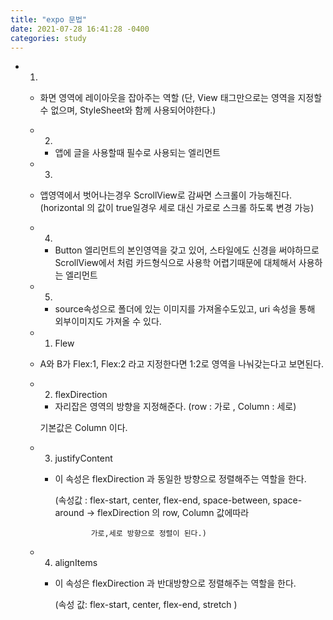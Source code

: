 ```yaml
---
title: "expo 문법"
date: 2021-07-28 16:41:28 -0400
categories: study
---
```

- 1. <View></View>
    - 화면 영역에 레이아웃을 잡아주는 역할 (단, View 태그만으로는 영역을 지정할 수 없으며, StyleSheet와 함께 사용되어야한다.) 

 

  - 2. <Text></Text>
    - 앱에 글을 사용할때 필수로 사용되는 엘리먼트 

 

  - 3. <ScrollView></ScrollView>
   - 앱영역에서 벗어나는경우 ScrollView로 감싸면 스크롤이 가능해진다. (horizontal 의 값이 true일경우 세로 대신 가로로 스크롤 하도록 변경 가능)

 

  - 4. <TouchableOpacity/>
    -  Button 엘리먼트의 본인영역을 갖고 있어, 스타일에도 신경을 써야하므로 ScrollView에서 처럼 카드형식으로 사용학 어렵기때문에 대체해서 사용하는 엘리먼트
 

  - 5. <Image/>
    -  source속성으로 폴더에 있는 이미지를 가져올수도있고, uri 속성을 통해 외부이미지도 가져올 수 있다.
  - 1. Flew 
   - A와 B가 Flex:1, Flex:2 라고 지정한다면 1:2로 영역을 나눠갖는다고 보면된다.

  - 2. flexDirection
    -  자리잡은 영역의 방향을 지정해준다. (row : 가로 , Column : 세로)

    기본값은 Column 이다. 

 

  - 3. justifyContent
    - 이 속성은 flexDirection 과 동일한 방향으로 정렬해주는 역할을 한다. 

      (속성값 : flex-start, center, flex-end, space-between, space-around → flexDirection 의 row, Column 값에따라 

                  가로,세로 방향으로 정렬이 된다.)

 

  - 4. alignItems
    - 이 속성은 flexDirection 과 반대방향으로 정렬해주는 역할을 한다. 

      (속성 값: flex-start, center, flex-end, stretch )
